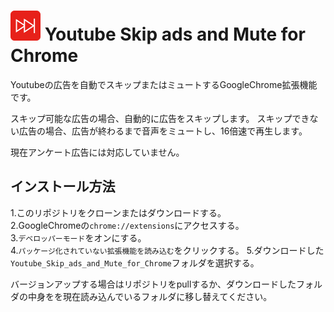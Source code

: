 # ![main icon](icon/icon_48x48.png) Youtube Skip ads and Mute for Chrome  

Youtubeの広告を自動でスキップまたはミュートするGoogleChrome拡張機能です。 
  
スキップ可能な広告の場合、自動的に広告をスキップします。 
スキップできない広告の場合、広告が終わるまで音声をミュートし、16倍速で再生します。

現在アンケート広告には対応していません。

## インストール方法  
1.このリポジトリをクローンまたはダウンロードする。  
2.GoogleChromeの`chrome://extensions`にアクセスする。  
3.`デベロッパーモード`をオンにする。  
4.`パッケージ化されていない拡張機能を読み込む`をクリックする。 
5.ダウンロードした`Youtube_Skip_ads_and_Mute_for_Chrome`フォルダを選択する。 
   
バージョンアップする場合はリポジトリをpullするか、ダウンロードしたフォルダの中身をを現在読み込んでいるフォルダに移し替えてください。